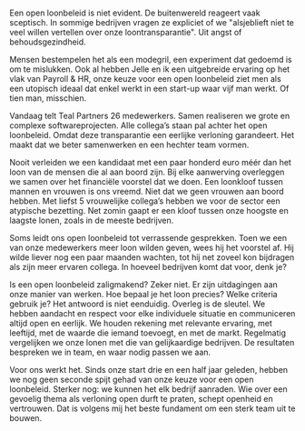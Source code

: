 <!-- title: Een open loonbeleid -->
<!-- author: Koen Denies -->
<!-- date: 2019-05-22 -->
<!-- img: /assets/img/portretten/011-websitecut-hover.jpg -->

<p class="page__image">
    <img src="/assets/img/portretten/011-websitecut-hover.jpg" alt="">
</p>

<p>
   Een open loonbeleid is niet evident. De buitenwereld reageert vaak sceptisch. In sommige bedrijven vragen ze expliciet of we "alsjeblieft niet te veel willen vertellen over onze loontransparantie". Uit angst of behoudsgezindheid. 
</p>
<p>
  Mensen bestempelen het als een modegril, een experiment dat gedoemd is om te mislukken. Ook al hebben Jelle en ik een uitgebreide ervaring op het vlak van Payroll & HR, onze keuze voor een open loonbeleid ziet men als een utopisch ideaal dat enkel werkt in een start-up waar vijf man werkt. Of tien man, misschien. 
</p>
<p>
    Vandaag telt Teal Partners 26 medewerkers. Samen realiseren we grote en complexe softwareprojecten. Alle collega’s staan pal achter het open loonbeleid. Omdat deze transparantie een eerlijke verloning garandeert. Het maakt dat we beter samenwerken en een hechter team vormen. 
</p>
<p>
    Nooit verleiden we een kandidaat met een paar honderd euro méér dan het loon van de mensen die al aan boord zijn. Bij elke aanwerving overleggen we samen over het financiële voorstel dat we doen. Een loonkloof tussen mannen en vrouwen is ons vreemd. Niet dat we geen vrouwen aan boord hebben. Met liefst 5 vrouwelijke collega’s hebben we voor de sector een atypische bezetting. Net zomin gaapt er een kloof tussen onze hoogste en laagste lonen, zoals in de meeste bedrijven.
</p>
<p>
    Soms leidt ons open loonbeleid tot verrassende gesprekken. Toen we een van onze medewerkers meer loon wilden geven, wees hij het voorstel af. Hij wilde liever nog een paar maanden wachten, tot hij net zoveel kon bijdragen als zijn meer ervaren collega. In hoeveel bedrijven komt dat voor, denk je?
</p>

<p>
Is een open loonbeleid zaligmakend? Zeker niet. Er zijn uitdagingen aan onze manier van werken. Hoe bepaal je het loon precies? Welke criteria gebruik je? Het antwoord is niet eenduidig. Overleg is de sleutel. We hebben aandacht en respect voor elke individuele situatie en communiceren altijd open en eerlijk. We houden rekening met relevante ervaring, met leeftijd, met de waarde die iemand toevoegt, en met de markt. Regelmatig vergelijken we onze lonen met die van gelijkaardige bedrijven. De resultaten bespreken we in team, en waar nodig passen we aan.  
</p>

<p>
    Voor ons werkt het. Sinds onze start drie en een half jaar geleden, hebben we nog geen seconde spijt gehad van onze keuze voor een open loonbeleid. Sterker nog: we kunnen het elk bedrijf aanraden. Wie over een gevoelig thema als verloning open durft te praten, schept openheid en vertrouwen. Dat is volgens mij het beste fundament om een sterk team uit te bouwen.
</p>